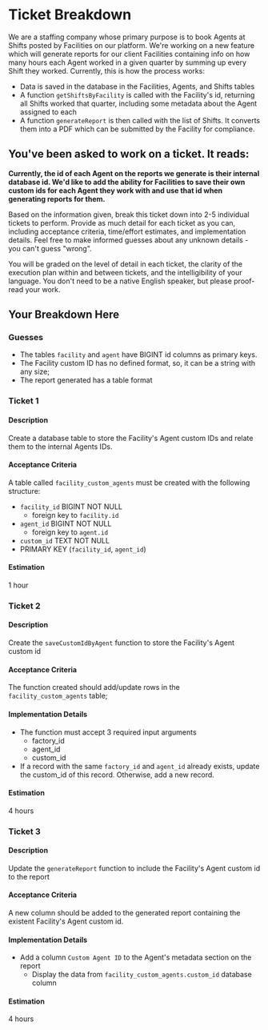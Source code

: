 # Ticket Breakdown
We are a staffing company whose primary purpose is to book Agents at Shifts posted by Facilities on our platform. We're working on a new feature which will generate reports for our client Facilities containing info on how many hours each Agent worked in a given quarter by summing up every Shift they worked. Currently, this is how the process works:

- Data is saved in the database in the Facilities, Agents, and Shifts tables
- A function `getShiftsByFacility` is called with the Facility's id, returning all Shifts worked that quarter, including some metadata about the Agent assigned to each
- A function `generateReport` is then called with the list of Shifts. It converts them into a PDF which can be submitted by the Facility for compliance.

## You've been asked to work on a ticket. It reads:

**Currently, the id of each Agent on the reports we generate is their internal database id. We'd like to add the ability for Facilities to save their own custom ids for each Agent they work with and use that id when generating reports for them.**


Based on the information given, break this ticket down into 2-5 individual tickets to perform. Provide as much detail for each ticket as you can, including acceptance criteria, time/effort estimates, and implementation details. Feel free to make informed guesses about any unknown details - you can't guess "wrong".


You will be graded on the level of detail in each ticket, the clarity of the execution plan within and between tickets, and the intelligibility of your language. You don't need to be a native English speaker, but please proof-read your work.

## Your Breakdown Here

### Guesses
- The tables `facility` and `agent` have BIGINT id columns as primary keys.
- The Facility custom ID has no defined format, so, it can be a string with any size;
- The report generated has a table format

### Ticket 1
#### Description
Create a database table to store the Facility's Agent custom IDs and relate them to the internal Agents IDs.
#### Acceptance Criteria
A table called `facility_custom_agents` must be created with the following structure:
- `facility_id` BIGINT NOT NULL 
  - foreign key to `facility.id`
- `agent_id` BIGINT NOT NULL
  - foreign key to `agent.id`
- `custom_id` TEXT NOT NULL
- PRIMARY KEY (`facility_id`, `agent_id`)
#### Estimation
1 hour

### Ticket 2
#### Description
Create the `saveCustomIdByAgent` function to store the Facility's Agent custom id
#### Acceptance Criteria
The function created should add/update rows in the `facility_custom_agents` table;
#### Implementation Details
- The function must accept 3 required input arguments
  - factory_id
  - agent_id
  - custom_id
- If a record with the same `factory_id` and `agent_id` already exists, update the custom_id of this record. Otherwise, add a new record.
#### Estimation
4 hours

### Ticket 3
#### Description
Update the `generateReport` function to include the Facility's Agent custom id to the report
#### Acceptance Criteria
A new column should be added to the generated report containing the existent Facility's Agent custom id. 
#### Implementation Details
- Add a column `Custom Agent ID` to the Agent's metadata section on the report
  - Display the data from `facility_custom_agents.custom_id` database column
#### Estimation
4 hours